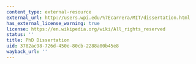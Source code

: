 ```yaml
---
content_type: external-resource
external_url: http://users.wpi.edu/%7Ecarrera/MIT/dissertation.html
has_external_license_warning: true
license: https://en.wikipedia.org/wiki/All_rights_reserved
status: ''
title: PhD Dissertation
uid: 3782ac98-726d-450e-80cb-2288a00b45e8
wayback_url: ''
---
```

